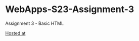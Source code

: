 # WebApps-S23-Assignment-3
Assignment 3 - Basic HTML

[Hosted at](https://44-563-Web-Apps-s23.github.io/44563-webapps-assignment-3-Poojasriramineni/)
